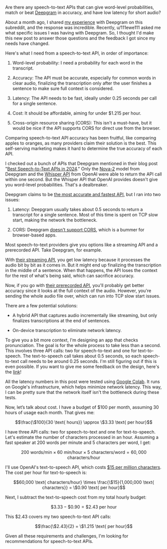 Are there any speech-to-text APIs that can give word-level probabilities, match or beat [Deepgram](https://deepgram.com) in accuracy, and have low latency for short audio?

About a month ago, I shared [my experience](https://old.reddit.com/r/AskProgramming/comments/1btmazw/looking_for_alternatives_to_deepgrams_whisper) with Deepgram on this subreddit, and the response was incredible. Recently, u/111ewe111 asked me what specific issues I was having with Deepgram. So, I thought I'd make this new post to answer those questions and the feedback I got since my needs have changed.

Here's what I need from a speech-to-text API, in order of importance:

1. Word-level probability: I need a probability for each word in the transcript.

1. Accuracy: The API must be accurate, especially for common words in clear audio, finalizing the transcription only after the user finishes a sentence to make sure full context is considered.

1. Latency: The API needs to be fast, ideally under 0.25 seconds per call for a single sentence.

1. Cost: It should be affordable, aiming for under $1.215 per hour.

1. Cross-origin resource sharing (CORS): This isn't a must-have, but it would be nice if the API supports CORS for direct use from the browser.

Comparing speech-to-text API accuracy has been fruitful, like comparing apples to oranges, as many providers claim their solution is the best. This self-serving marketing makes it hard to determine the true accuracy of each API.

I checked out a bunch of APIs that Deepgram mentioned in their blog post "[Best Speech-to-Text APIs in 2024](https://deepgram.com/learn/best-speech-to-text-apis)." Only the [Nova-2](https://developers.deepgram.com/docs/models-languages-overview#nova-2) model from Deepgram and the [Whisper API](https://platform.openai.com/docs/guides/speech-to-text/speech-to-text) from OpenAI were able to return the API call within one second. But the Whisper API that OpenAI provides doesn't give you word-level probabilities. That's a dealbreaker.

Deepgram claims to be [the most accurate and fastest API](https://deepgram.com/learn/best-speech-to-text-apis#:~:text=Deepgram%20released%20Deepgram%20Nova%2D2%2C%20the%20fastest%2C%20most%20accurate%20STT%20model%20in%20the%20world.), but I ran into two issues:

1. Latency: Deepgram usually takes about 0.5 seconds to return a transcript for a single sentence. Most of this time is spent on TCP slow start, making the network the bottleneck.

1. CORS: Deepgram [doesn't support CORS](https://github.com/deepgram/deepgram-js-sdk/blob/bd51da7ce06c59b3dea55e4a915e802bd43a3754/README.md?plain=1#L148), which is a bummer for browser-based apps.

Most speech-to-text providers give you options like a streaming API and a prerecorded API. Take Deepgram, for example.

With [their streaming API](https://developers.deepgram.com/docs/getting-started-with-live-streaming-audio), you get low latency because it processes the audio bit by bit as it comes in. But it might end up finalizing the transcription in the middle of a sentence. When that happens, the API loses the context for the rest of what's being said, which can sacrifice accuracy.

Now, if you go with [their prerecorded API](https://developers.deepgram.com/docs/getting-started-with-pre-recorded-audio), you'll probably get better accuracy since it looks at the full context of the audio. However, you're sending the whole audio file over, which can run into TCP slow start issues.

There are a few potential solutions:

- A hybrid API that captures audio incrementally like streaming, but only finalizes transcriptions at the end of sentences.

- On-device transcription to eliminate network latency.

To give you a bit more context, I'm designing an app that checks pronunciation. The goal is for the whole process to take less than a second. This involves three API calls: two for speech-to-text and one for text-to-speech. The text-to-speech call takes about 0.5 seconds, so each speech-to-text call needs to be around 0.25 seconds. I'm still figuring out if this is even possible. If you want to give me some feedback on the design, here's the [link](https://github.com/8ta4/accent)!

All the latency numbers in this post were tested using [Google Colab](https://colab.research.google.com). It runs on Google's infrastructure, which helps minimize network latency. This way, I can be pretty sure that the network itself isn't the bottleneck during these tests.

Now, let’s talk about cost. I have a budget of $100 per month, assuming 30 hours of usage each month. That gives me:

$$\frac{\$100}{30 \text{ hours}} \approx \$3.33 \text{ per hour}$$

I have three API calls: two for speech-to-text and one for text-to-speech. Let's estimate the number of characters processed in an hour. Assuming a fast speaker at 200 words per minute and 5 characters per word, I get:

$$200 \text{ words/min} \times 60 \text{ min/hour} \times 5 \text{ characters/word} = 60,000 \text{ characters/hour}$$

I'll use OpenAI's text-to-speech API, which costs [$15 per million characters](https://openai.com/api/pricing/#:~:text=TTS-,%2415.00%20/,1M%20characters,-TTS%20HD). The cost per hour for text-to-speech is:

$$60,000 \text{ characters/hour} \times \frac{\$15}{1,000,000 \text{ characters}} = \$0.90 \text{ per hour}$$

Next, I subtract the text-to-speech cost from my total hourly budget:

$$\$3.33 - \$0.90 = \$2.43 \text{ per hour}$$

This $2.43 covers my two speech-to-text API calls:

$$\frac{\$2.43}{2} = \$1.215 \text{ per hour}$$

Given all these requirements and challenges, I'm looking for recommendations for speech-to-text APIs.

